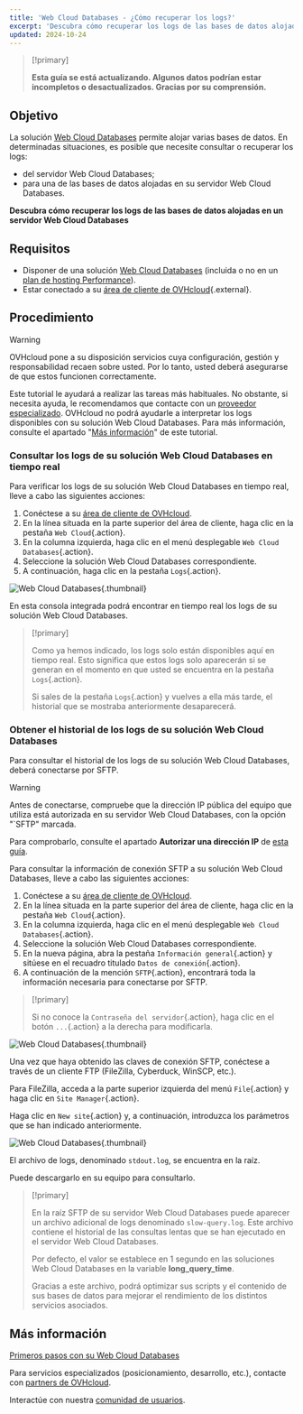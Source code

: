 ```yaml
---
title: 'Web Cloud Databases - ¿Cómo recuperar los logs?'
excerpt: 'Descubra cómo recuperar los logs de las bases de datos alojadas en un servidor Web Cloud Databases'
updated: 2024-10-24
---
```


> [!primary]
>
> **Esta guía se está actualizando. Algunos datos podrían estar incompletos o desactualizados. Gracias por su comprensión.**

## Objetivo

La solución [Web Cloud Databases](/links/web/databases) permite alojar varias bases de datos. En determinadas situaciones, es posible que necesite consultar o recuperar los logs:

- del servidor Web Cloud Databases;
- para una de las bases de datos alojadas en su servidor Web Cloud Databases.

**Descubra cómo recuperar los logs de las bases de datos alojadas en un servidor Web Cloud Databases**

## Requisitos

- Disponer de una solución [Web Cloud Databases](/links/web/databases) (incluida o no en un [plan de hosting Performance](/links/web/hosting)).
- Estar conectado a su [área de cliente de OVHcloud](/links/manager){.external}.

## Procedimiento

> [!warning]
>
> OVHcloud pone a su disposición servicios cuya configuración, gestión y responsabilidad recaen sobre usted. Por lo tanto, usted deberá asegurarse de que estos funcionen correctamente.
> 
> Este tutorial le ayudará a realizar las tareas más habituales. No obstante, si necesita ayuda, le recomendamos que contacte con un [proveedor especializado](/links/partner). OVHcloud no podrá ayudarle a interpretar los logs disponibles con su solución Web Cloud Databases. Para más información, consulte el apartado "[Más información](#go-further)" de este tutorial.
>

### Consultar los logs de su solución Web Cloud Databases en tiempo real

Para verificar los logs de su solución Web Cloud Databases en tiempo real, lleve a cabo las siguientes acciones:

1. Conéctese a su [área de cliente de OVHcloud](/links/manager).
2. En la línea situada en la parte superior del área de cliente, haga clic en la pestaña `Web Cloud`{.action}.
3. En la columna izquierda, haga clic en el menú desplegable `Web Cloud Databases`{.action}.
4. Seleccione la solución Web Cloud Databases correspondiente.
5. A continuación, haga clic en la pestaña `Logs`{.action}.

![Web Cloud Databases](/pages/assets/screens/control_panel/product-selection/web-cloud/web-cloud-databases/logs/tab-with-logs.png){.thumbnail}

En esta consola integrada podrá encontrar en tiempo real los logs de su solución Web Cloud Databases.

> [!primary]
>
> Como ya hemos indicado, los logs solo están disponibles aquí en tiempo real. Esto significa que estos logs solo aparecerán si se generan en el momento en que usted se encuentra en la pestaña `Logs`{.action}. 
>
> Si sales de la pestaña `Logs`{.action} y vuelves a ella más tarde, el historial que se mostraba anteriormente desaparecerá.
>

### Obtener el historial de los logs de su solución Web Cloud Databases

Para consultar el historial de los logs de su solución Web Cloud Databases, deberá conectarse por SFTP.

> [!warning]
>
> Antes de conectarse, compruebe que la dirección IP pública del equipo que utiliza está autorizada en su servidor Web Cloud Databases, con la opción "`SFTP" marcada.
>
> Para comprobarlo, consulte el apartado **Autorizar una dirección IP** de [esta guía](/pages/web_cloud/web_cloud_databases/starting_with_clouddb).
>

Para consultar la información de conexión SFTP a su solución Web Cloud Databases, lleve a cabo las siguientes acciones:

1. Conéctese a su [área de cliente de OVHcloud](/links/manager).
2. En la línea situada en la parte superior del área de cliente, haga clic en la pestaña `Web Cloud`{.action}.
3. En la columna izquierda, haga clic en el menú desplegable `Web Cloud Databases`{.action}.
4. Seleccione la solución Web Cloud Databases correspondiente.
5. En la nueva página, abra la pestaña `Información general`{.action} y sitúese en el recuadro titulado `Datos de conexión`{.action}.
6. A continuación de la mención `SFTP`{.action}, encontrará toda la información necesaria para conectarse por SFTP.

> [!primary]
>
> Si no conoce la `Contraseña del servidor`{.action}, haga clic en el botón `...`{.action} a la derecha para modificarla.
>

![Web Cloud Databases](/pages/assets/screens/control_panel/product-selection/web-cloud/web-cloud-databases/general-information/sftp-login.png){.thumbnail}

Una vez que haya obtenido las claves de conexión SFTP, conéctese a través de un cliente FTP (FileZilla, Cyberduck, WinSCP, etc.).

Para FileZilla, acceda a la parte superior izquierda del menú `File`{.action} y haga clic en `Site Manager`{.action}.

Haga clic en `New site`{.action} y, a continuación, introduzca los parámetros que se han indicado anteriormente.

![Web Cloud Databases](/pages/assets/screens/other/web-tools/filezilla/site-manager.png){.thumbnail}

El archivo de logs, denominado `stdout.log`, se encuentra en la raíz.

Puede descargarlo en su equipo para consultarlo.

> [!primary]
>
> En la raíz SFTP de su servidor Web Cloud Databases puede aparecer un archivo adicional de logs denominado `slow-query.log`.
> Este archivo contiene el historial de las consultas lentas que se han ejecutado en el servidor Web Cloud Databases. 
> 
> Por defecto, el valor se establece en 1 segundo en las soluciones Web Cloud Databases en la variable **long_query_time**.
> 
> Gracias a este archivo, podrá optimizar sus scripts y el contenido de sus bases de datos para mejorar el rendimiento de los distintos servicios asociados.
>

## Más información <a name="go-further"></a>

[Primeros pasos con su Web Cloud Databases](/pages/web_cloud/web_cloud_databases/starting_with_clouddb)
 
Para servicios especializados (posicionamiento, desarrollo, etc.), contacte con [partners de OVHcloud](/links/partner).
 
Interactúe con nuestra [comunidad de usuarios](/links/community).